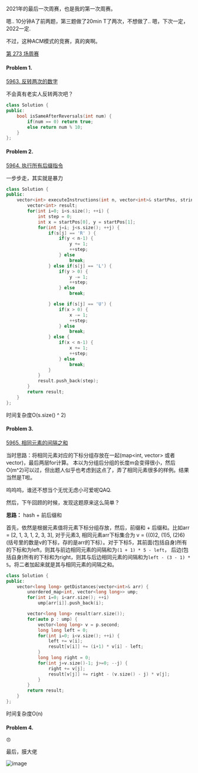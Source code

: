 2021年的最后一次周赛，也是我的第一次周赛。

嗯.. 10分钟A了前两题，第三题做了20min T了两次，不想做了.. 嗯，下次一定，2022一定.

不过，这种ACM模式的竞赛，真的爽啊。

[第 273 场周赛](https://leetcode-cn.com/contest/weekly-contest-273/)

#### Problem 1.

[5963. 反转两次的数字](https://leetcode-cn.com/problems/a-number-after-a-double-reversal/)

不会真有老实人反转两次吧？

```C++
class Solution {
public:
    bool isSameAfterReversals(int num) {
        if(num == 0) return true;
        else return num % 10;
    }
};
```
#### Problem 2.

[5964. 执行所有后缀指令](https://leetcode-cn.com/problems/execution-of-all-suffix-instructions-staying-in-a-grid/)

一步步走，其实就是暴力

```C++
class Solution {
public:
    vector<int> executeInstructions(int n, vector<int>& startPos, string s) {
        vector<int> result;
        for(int i=0; i<s.size(); ++i) {
            int step = 0;
            int x = startPos[0], y = startPos[1];
            for(int j=i; j<s.size(); ++j) {
                if(s[j] == 'R' ) {
                    if(y < n-1) {
                        y += 1;
                        ++step;           
                    } else 
                        break;
                } else if(s[j] == 'L') {
                    if(y > 0) {
                        y -= 1;
                        ++step;                      
                    } else
                        break;

                } else if(s[j] == 'U') {
                    if(x > 0) {
                        x -= 1;
                        ++step;
                    } else
                        break;
                } else {
                    if(x < n-1) {
                        x += 1;
                        ++step;
                    } else
                        break;
                }
            }
            result.push_back(step);
        }
        return result;
    }
};
```

时间复杂度O(s.size() ^ 2)

#### Problem 3.

[5965. 相同元素的间隔之和](https://leetcode-cn.com/problems/intervals-between-identical-elements/)

当时思路：将相同元素对应的下标分组存放在一起(map<int, vector> 或者 vector<vector>)，最后两层for计算。 本以为分组后分组的长度m会变得很小，然后O(m^2)可以过，但出题人似乎也考虑到这点了，弄了相同元素很多的样例。结果当然是T啦。

呜呜呜，谁还不想当个无忧无虑小可爱呢QAQ.

然后，下午回顾的时候，发现这题原来这么简单？

**思路：** hash + 前后缀和
    
首先，依然是根据元素值将元素下标分组存放，然后，前缀和 + 后缀和。比如arr = [2, 1, 3, 1, 2, 3, 3], 对于元素3, 相同元素arr下标集合为 v = {(0)2, (1)5, (2)6} (括号里的数是v的下标，存的是arr的下标）。对于下标5，其前面(包括自身)所有的下标和为left，则其与前边相同元素的间隔和为`(1 + 1) * 5 - left`， 后边(包括自身)所有的下标和为right，则其与后边相同元素的间隔和为`left - (3 - 1) * 5`。将二者加起来就是其与相同元素的间隔之和。
 
```C++
class Solution {
public:
    vector<long long> getDistances(vector<int>& arr) {
        unordered_map<int, vector<long long>> ump;
        for(int i=0; i<arr.size(); ++i) 
            ump[arr[i]].push_back(i);

        vector<long long> result(arr.size());
        for(auto p : ump) {
            vector<long long> v = p.second;
            long long left = 0;
            for(int i=0; i<v.size(); ++i) {
                left += v[i];
                result[v[i]] += (i+1) * v[i] - left;
            }
            long long right = 0;
            for(int j=v.size()-1; j>=0; --j) {
                right += v[j];
                result[v[j]] += right - (v.size() - j) * v[j];
            }
        }
        return result;
    }
};
```
时间复杂度O(n)  
    
#### Problem 4.
    
    😠
    
最后，膜大佬

![image](https://user-images.githubusercontent.com/49873642/147402974-1ad48ebc-f794-47d8-a4a4-aca3a127b718.png)

